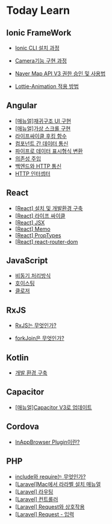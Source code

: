 # Today Learn



## Ionic FrameWork

- [Ionic CLI 설치 과정](https://github.com/sejong77/Today-Learn/blob/Master/Ionic%20FrameWork/Ionic%20CLI%20%EC%84%A4%EC%B9%98%20%EB%B0%8F%20%EC%8B%A4%ED%96%89%20%EB%A7%A4%EB%89%B4%EC%96%BC.md)



- [Camera기능 구현 과정](https://github.com/sejong77/Today-Learn/blob/Master/Ionic%20FrameWork/ionic%2C%20angular%EB%A5%BC%20%ED%99%9C%EC%9A%A9%ED%95%9C%20Camera%20%EB%A7%8C%EB%93%A4%EA%B8%B0(%EA%B5%AC%ED%98%84%EC%88%9C%EC%84%9C).md) 



- [Naver Map API V3 권한 승인 및 사용법](https://github.com/sejong77/Today-Learn/blob/Master/Ionic%20FrameWork/%EB%A7%A4%EC%9E%A5%EC%B0%BE%EA%B8%B0%2C%20%EB%A7%A4%EC%9E%A5%20%EC%83%81%EC%84%B8%EB%B3%B4%EA%B8%B0%20%EB%A7%A4%EB%89%B4%EC%96%BC%20.md)



- [Lottie-Animation 적용 방법](https://github.com/sejong77/Today-Learn/blob/Master/Ionic%20FrameWork/Lottie-Animation%20%EA%B5%AC%ED%98%84%20%EB%A7%A4%EB%89%B4%EC%96%BC.md)



## Angular

- [[매뉴얼]재귀구조 UI 구현](https://github.com/sejong77/Today-Learn/blob/Master/Angular/%EC%9E%AC%EA%B7%80%EA%B5%AC%EC%A1%B0%20UI%20%EA%B5%AC%ED%98%84.md)
- [[매뉴얼]가상 스크롤 구현](https://github.com/sejong77/Today-Learn/blob/Master/Angular/Virtual-Scroll%20%EA%B5%AC%ED%98%84%20%EB%A7%A4%EB%89%B4%EC%96%BC.md)
- [라이프싸이클 후킹 함수](https://github.com/sejong77/Today-Learn/blob/Master/Angular/%EB%9D%BC%EC%9D%B4%ED%94%84%EC%82%AC%EC%9D%B4%ED%81%B4%ED%95%A8%EC%88%98.md)
- [컴포넌트 간 데이터 통신](https://github.com/sejong77/Today-Learn/blob/Master/Angular/Component%20%EB%8D%B0%EC%9D%B4%ED%84%B0%20%ED%86%B5%EC%8B%A0.md)
- [파이프로 데이터 표시형식 변환](https://github.com/sejong77/Today-Learn/blob/Master/Angular/%ED%8C%8C%EC%9D%B4%ED%94%84%EB%A1%9C%20%EB%8D%B0%EC%9D%B4%ED%84%B0%20%ED%91%9C%EC%8B%9C%ED%98%95%EC%8B%9D%20%EB%B3%80%ED%99%98.md)
- [의존성 주입](https://github.com/sejong77/Today-Learn/blob/Master/Angular/%EC%9D%98%EC%A1%B4%EC%84%B1%20%EC%A3%BC%EC%9E%85.md)
- [백엔드와 HTTP 통신](https://github.com/sejong77/Today-Learn/blob/Master/Angular/%EB%B0%B1%EC%97%94%EB%93%9C%EC%99%80%20HTTP%20%ED%86%B5%EC%8B%A0.md)
- [HTTP 인터셉터](https://github.com/sejong77/Today-Learn/blob/Master/Angular/HTTP%20%EC%9D%B8%ED%84%B0%EC%85%89%ED%84%B0.md)



## React

- [[React] 설치 및 개발환경 구축](https://github.com/sejong77/Today-Learn/blob/Master/React/%5BReact%5D%20%EC%84%A4%EC%B9%98%20%EB%B0%8F%20%EA%B0%9C%EB%B0%9C%ED%99%98%EA%B2%BD%20%EA%B5%AC%EC%B6%95.md)
- [[React] 라이프 싸이클](https://github.com/sejong77/Today-Learn/blob/Master/React/%5BReact%5D%20%EB%9D%BC%EC%9D%B4%ED%94%84%EC%8B%B8%EC%9D%B4%ED%81%B4.md)
- [[React] JSX](https://github.com/sejong77/Today-Learn/blob/Master/React/%5BReact%5D%20JSX.md)
- [[React] Memo](https://github.com/sejong77/Today-Learn/blob/Master/React/React%20Memo.md)
- [[React] PropTypes](https://github.com/sejong77/Today-Learn/blob/Master/React/%5BReact%5D%20PropTypes.md)
- [[React] react-router-dom](https://github.com/sejong77/Today-Learn/blob/Master/React/%5BReact%5D%20react-router-dom.md)



## JavaScript

- [비동기 처리방식](https://github.com/sejong77/Today-Learn/blob/Master/JavaScript/%EB%B9%84%EB%8F%99%EA%B8%B0%20%EC%B2%98%EB%A6%AC%EB%B0%A9%EC%8B%9D.md)
- [호이스팅](https://github.com/sejong77/Today-Learn/blob/Master/JavaScript/%ED%98%B8%EC%9D%B4%EC%8A%A4%ED%8C%85.md)
- [클로저](https://github.com/sejong77/Today-Learn/blob/Master/JavaScript/%ED%81%B4%EB%A1%9C%EC%A0%80.md)

## RxJS

- [RxJS는 무엇인가?](https://github.com/sejong77/Today-Learn/blob/Master/JavaScript/%EB%9D%BC%EC%9D%B4%EB%B8%8C%EB%9F%AC%EB%A6%AC/RxJs/RxJS%EB%8A%94%20%EB%AC%B4%EC%97%87%EC%9D%B8%EA%B0%80%3F.md)

- [forkJoin은 무엇인가?](https://github.com/sejong77/Today-Learn/blob/Master/JavaScript/%EB%9D%BC%EC%9D%B4%EB%B8%8C%EB%9F%AC%EB%A6%AC/RxJs/forkJoin%EC%9D%80%20%EB%AC%B4%EC%97%87%EC%9D%B8%EA%B0%80%3F.md)

## Kotlin

- [개발 환경 구축](https://github.com/sejong77/Today-Learn/blob/Master/Kotlin/%5B01%5D%EA%B0%9C%EB%B0%9C%ED%99%98%EA%B2%BD%20%EA%B5%AC%EC%B6%95.md)

## Capacitor

- [[매뉴얼]Capacitor V3로 업데이트](https://github.com/sejong77/Today-Learn/blob/Master/Capacitor/Capacitor%20V3%20%EC%97%85%EB%8D%B0%EC%9D%B4%ED%8A%B8.md)

## Cordova

- [InAppBrowser Plugin이란?](https://github.com/sejong77/Today-Learn/blob/Master/Cordova/InAppBrowser%20Plugin%EC%9D%B4%EB%9E%80%3F.md)

## PHP

- [include와 require는 무엇인가?](https://github.com/sejong77/Today-Learn/blob/Master/PHP/include%EC%99%80%20require.md)
- [[Laravel]Mac에서 라라벨 설치 매뉴얼](https://github.com/sejong77/Today-Learn/blob/Master/PHP/%5BLaravel%5D%20Mac%EC%97%90%20laravel%20%EC%84%A4%EC%B9%98.md)
- [[Laravel] 라우팅](https://github.com/sejong77/Today-Learn/blob/Master/PHP/%5BLaravel%5D%20%EB%9D%BC%EC%9A%B0%ED%8C%85.md)
- [[Laravel] 컨트롤러](https://github.com/sejong77/Today-Learn/blob/Master/PHP/%5BLaravel%5D%20%EC%BB%A8%ED%8A%B8%EB%A1%A4%EB%9F%AC.md)
- [[Laravel] Request와 상호작용](https://github.com/sejong77/Today-Learn/blob/Master/PHP/%5BLaravel%5D%20Request%EC%99%80%20%EC%83%81%ED%98%B8%EC%9E%91%EC%9A%A9.md)
- [[Laravel] Request - 입력](https://github.com/sejong77/Today-Learn/blob/Master/PHP/%5BLaravel%5D%20Request%20-%20%EC%9E%85%EB%A0%A5.md)

